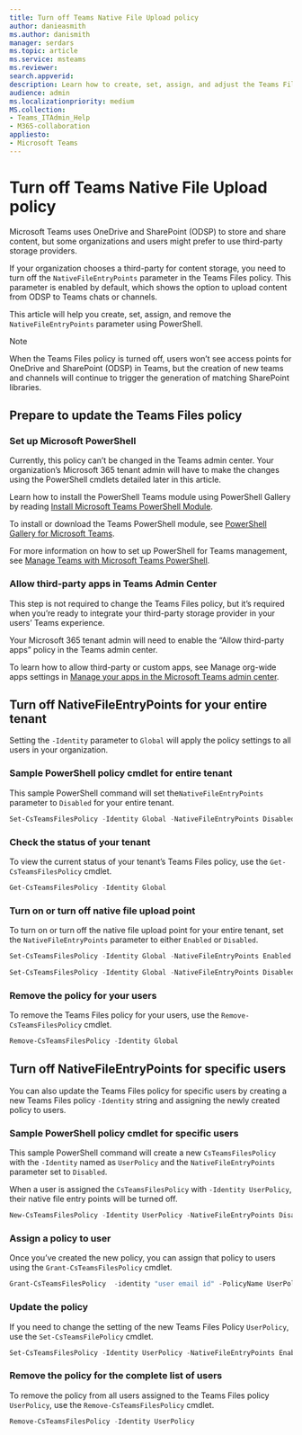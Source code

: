 ```yaml
---
title: Turn off Teams Native File Upload policy
author: danieasmith
ms.author: danismith
manager: serdars
ms.topic: article
ms.service: msteams
ms.reviewer: 
search.appverid: 
description: Learn how to create, set, assign, and adjust the Teams Files Policy using PowerShell.
audience: admin
ms.localizationpriority: medium
MS.collection: 
- Teams_ITAdmin_Help
- M365-collaboration
appliesto: 
- Microsoft Teams
---
```


# Turn off Teams Native File Upload policy

Microsoft Teams uses OneDrive and SharePoint (ODSP) to store and share content, but some organizations and users might prefer to use third-party storage providers.  

If your organization chooses a third-party for content storage, you need to turn off the ``NativeFileEntryPoints`` parameter in the Teams Files policy. This parameter is enabled by default, which shows the option to upload content from ODSP to Teams chats or channels.

This article will help you create, set, assign, and remove the ``NativeFileEntryPoints`` parameter using PowerShell.

>[!NOTE]
>When the Teams Files policy is turned off, users won’t see access points for OneDrive and SharePoint (ODSP) in Teams, but the creation of new teams and channels will continue to trigger the generation of matching SharePoint libraries.

## Prepare to update the Teams Files policy

### Set up Microsoft PowerShell

Currently, this policy can’t be changed in the Teams admin center. Your organization’s Microsoft 365 tenant admin will have to make the changes using the PowerShell cmdlets detailed later in this article.

Learn how to install the PowerShell Teams module using PowerShell Gallery by reading [Install Microsoft Teams PowerShell Module](/microsoftteams/teams-powershell-install.md).

To install or download the Teams PowerShell module, see [PowerShell Gallery for Microsoft Teams](https://www.powershellgallery.com/packages/MicrosoftTeams/3.0.0).

For more information on how to set up PowerShell for Teams management, see [Manage Teams with Microsoft Teams PowerShell](/microsoftteams/teams-powershell-managing-teams.md).

### Allow third-party apps in Teams Admin Center

This step is not required to change the Teams Files policy, but it’s required when you’re ready to integrate your third-party storage provider in your users’ Teams experience.

Your Microsoft 365 tenant admin will need to enable the “Allow third-party apps” policy in the Teams admin center.

To learn how to allow third-party or custom apps, see Manage org-wide apps settings in [Manage your apps in the Microsoft Teams admin center](/microsoftteams/manage-apps#manage-org-wide-app-settings).

## Turn off NativeFileEntryPoints for your entire tenant

Setting the ``-Identity`` parameter to ``Global`` will apply the policy settings to all users in your organization.

### Sample PowerShell policy cmdlet for entire tenant

This sample PowerShell command will set the``NativeFileEntryPoints`` parameter to ``Disabled`` for your entire tenant.

```powershell
Set-CsTeamsFilesPolicy -Identity Global -NativeFileEntryPoints Disabled
```

### Check the status of your tenant  

To view the current status of your tenant’s Teams Files policy, use the ``Get-CsTeamsFilesPolicy`` cmdlet.

```powershell
Get-CsTeamsFilesPolicy -Identity Global
```

### Turn on or turn off native file upload point

To turn on or turn off the native file upload point for your entire tenant, set the ``NativeFileEntryPoints`` parameter to either ``Enabled`` or ``Disabled``.

```powershell
Set-CsTeamsFilesPolicy -Identity Global -NativeFileEntryPoints Enabled
```

```powershell
Set-CsTeamsFilesPolicy -Identity Global -NativeFileEntryPoints Disabled
```

### Remove the policy for your users

To remove the Teams Files policy for your users, use the ``Remove-CsTeamsFilesPolicy`` cmdlet.

```powershell
Remove-CsTeamsFilesPolicy -Identity Global
```

## Turn off NativeFileEntryPoints for specific users

You can also update the Teams Files policy for specific users by creating a new Teams Files policy ``-Identity`` string and assigning the newly created policy to users.

### Sample PowerShell policy cmdlet for specific users

This sample PowerShell command will create a new ``CsTeamsFilesPolicy`` with the ``-Identity`` named as ``UserPolicy`` and the ``NativeFileEntryPoints`` parameter set to ``Disabled``.

When a user is assigned the ``CsTeamsFilesPolicy`` with ``-Identity UserPolicy``, their native file entry points will be turned off.

```powershell
New-CsTeamsFilesPolicy -Identity UserPolicy -NativeFileEntryPoints Disabled
```

### Assign a policy to user

Once you’ve created the new policy, you can assign that policy to users using the ``Grant-CsTeamsFilesPolicy`` cmdlet.

```powershell
Grant-CsTeamsFilesPolicy  -identity "user email id" -PolicyName UserPolicy
```

### Update the policy

If you need to change the setting of the new Teams Files Policy ``UserPolicy``, use the ``Set-CsTeamsFilePolicy`` cmdlet.

```powershell
Set-CsTeamsFilesPolicy -Identity UserPolicy -NativeFileEntryPoints Enabled
```

### Remove the policy for the complete list of users

To remove the policy from all users assigned to the Teams Files policy ``UserPolicy``, use the ``Remove-CsTeamsFilesPolicy`` cmdlet.

```powershell
Remove-CsTeamsFilesPolicy -Identity UserPolicy
```
